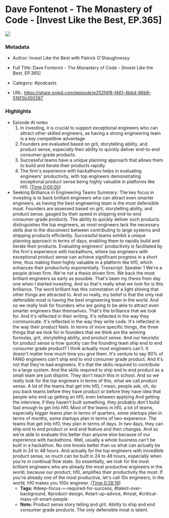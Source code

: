 # Dave Fontenot - The Monastery of Code - [Invest Like the Best, EP.365]

![](https://wsrv.nl/?url=https%3A%2F%2Fmegaphone.imgix.net%2Fpodcasts%2Fef669774-cccd-11ed-889b-c36caad6646f%2Fimage%2FILTB_NEW.png%3Fixlib%3Drails-4.3.1%26max-w%3D3000%26max-h%3D3000%26fit%3Dcrop%26auto%3Dformat%2Ccompress&w=100&h=100)

### Metadata

- Author: Invest Like the Best with Patrick O'Shaughnessy
- Full Title: Dave Fontenot - The Monastery of Code - [Invest Like the Best, EP.365]
- Category: #podcasts



- URL: https://share.snipd.com/episode/e252f4f8-f461-4bbd-96b6-516f2b350387

### Highlights

- Episode AI notes
  1. In investing, it is crucial to support exceptional engineers who can attract other skilled engineers, as having a strong engineering team is a key competitive advantage.
  2. Founders are evaluated based on grit, storytelling ability, and product sense, especially their ability to quickly deliver end-to-end consumer-grade products.
  3. Successful teams have a unique planning approach that allows them to build and iterate their products rapidly.
  4. The firm's experience with hackathons helps in evaluating engineers' productivity, with top engineers demonstrating exceptional product sense being highly valuable in platforms like hf0. ([Time 0:00:00](https://share.snipd.com/episode-takeaways/78a5134c-447a-4bdf-8eee-9e399ec688b0))
- Seeking Brilliance in Engineering Teams
  Summary:
  The key focus in investing is to back brilliant engineers who can attract even smarter engineers, as having the best engineering team is the most defensible moat.
  Founders are assessed based on grit, storytelling ability, and product sense, gauged by their speed in shipping end-to-end consumer-grade products. The ability to quickly deliver such products distinguishes the top engineers, as most engineers lack the necessary skills due to the disconnect between contributing to large systems and shipping products efficiently.
  Successful teams exhibit a unique planning approach in terms of days, enabling them to rapidly build and iterate their products.
  Evaluating engineers' productivity is facilitated by the firm's experience with hackathons, where top engineers with exceptional product sense can achieve significant progress in a short time, thus making them highly valuable in a platform like hf0, which enhances their productivity exponentially.
  Transcript:
  Speaker 1
  We're a people driven firm. We're not a thesis driven firm. We back the most brilliant engineers as early as possible. That's been my thesis from day one when I started investing. And so that's really what we look for is this brilliance. The word brilliant has this connotation of a light shining that other things are attracted to. And so really, my belief is that the only real defensible moat is having the best engineering team in the world. And so we really look for founders who are going to be able to attract even smarter engineers than themselves. That's the brilliance that we look for. And it's reflected in their writing. It's reflected in the way they communicate. It's reflected in the way they write code. It's reflected in the way their product feels. In terms of more specific things, the three things that we look for in founders that we think are the winning formulas, grit, storytelling ability, and product sense. And our heuristic for product sense is how quickly can the founding team ship end to end consumer grade product? I think actually most engineers can't. It doesn't matter how much time you give them. It's venture to say 90% of FANG engineers can't ship end to end consumer grade product. And it's not that they're bad engineers. It's that the skills required to contribute to a large system. And the skills required to ship end to end product as a small team are just disjoint. They don't teach this in school. And so we really look for the top engineers in terms of this, what we call product sense. A lot of the teams that get into hf0, I mean, people ask, oh, do you back teams before they have product or before they have idea that people who end up getting an hf0, even between applying And getting the interview, if they haven't built something, they probably don't build fast enough to get into hf0. Most of the teams in hf0, a lot of teams, especially bigger teams plan in terms of quarters, some startups plan in terms of months, some startups plan in terms of two-experence. The teams that get into hf0, they plan in terms of days. In two days, they can ship end to end product or end end feature and then changes. And so we're able to evaluate this better than anyone else because of our experience with hackathons. Well, usually a whole business can't be built in a hackathon. No one knows better than us what can actually be built in 24 to 48 hours. And actually for the top engineers with incredible product sense, so much can be built in 24 to 48 hours, especially when you're in continual flow state. So essentially, we look for the most brilliant engineers who are already the most productive engineers in the world, because our product, hf0, amplifies their productivity the most. If you're already one of the most productive, let's call 10x engineers, in the world, hf0 makes you 100x engineer. ([Time 0:28:19](https://share.snipd.com/snip/56fcb444-20e8-4d2e-9782-5f05584bbe37))
    - **Tags:** #deep-focus-=-required-for-success, #talent-over-background, #product-design, #start-up-advice, #moat, #critical-mass-of-smart-people
    - **Note:** Product sense story telling and grit. Ability to ship and end consumer grade products. The only defensible moat is talent.
